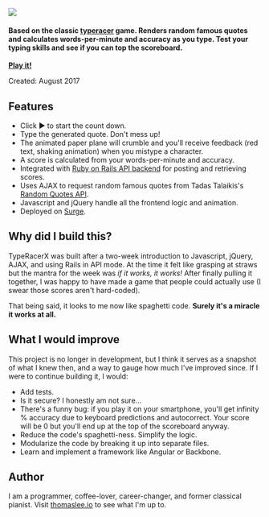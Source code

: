 ![](http://s3.amazonaws.com/thomasleeio/projects/screenshots/000/000/004/medium/typeracerx-logo-posterized.png?1514498205)

#### Based on the classic [typeracer](http://play.typeracer.com/) game. Renders random famous quotes and calculates words-per-minute and accuracy as you type. Test your typing skills and see if you can top the scoreboard.

**[Play it!](http://typeracerx.surge.sh/)**

Created: August 2017

## Features
- Click ► to start the count down.
- Type the generated quote. Don't mess up!
- The animated paper plane will crumble and you'll receive feedback (red text, shaking animation) when you mistype a character.
- A score is calculated from your words-per-minute and accuracy.
- Integrated with [Ruby on Rails API backend](https://github.com/thomasjlee/typeracerx-api) for posting and retrieving scores.
- Uses AJAX to request random famous quotes from Tadas Talaikis's [Random Quotes API](https://talaikis.com/random_quotes_api/).
- Javascript and jQuery handle all the frontend logic and animation.
- Deployed on [Surge](http://surge.sh/).

## Why did I build this?
TypeRacerX was built after a two-week introduction to Javascript, jQuery, AJAX, and using Rails in API mode. At the time it felt like grasping at straws but the mantra for the week was *if it works, it works!* After finally pulling it together, I was happy to have made a game that people could actually use (I swear those scores aren't hard-coded).

That being said, it looks to me now like spaghetti code. **Surely it's a miracle it works at all.**

## What I would improve
This project is no longer in development, but I think it serves as a snapshot of what I knew then, and a way to gauge how much I've improved since. If I were to continue building it, I would:

- Add tests.
- Is it secure? I honestly am not sure...
- There's a funny bug: if you play it on your smartphone, you'll get infinity % accuracy due to keyboard predictions and autocorrect. Your score will be 0 but you'll end up at the top of the scoreboard anyway.
- Reduce the code's spaghetti-ness. Simplify the logic.
- Modularize the code by breaking it up into separate files.
- Learn and implement a framework like Angular or Backbone.

## Author
I am a programmer, coffee-lover, career-changer, and former classical pianist. Visit [thomaslee.io](http://www.thomaslee.io) to see what I'm up to.
